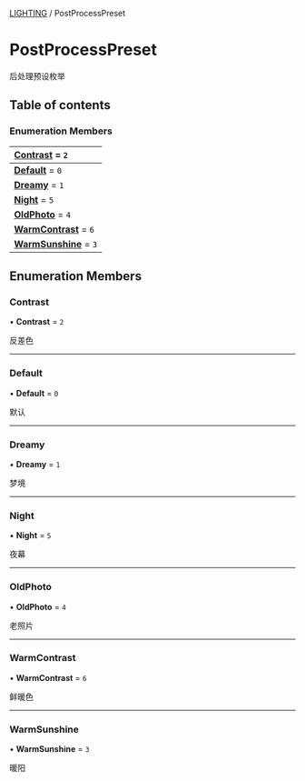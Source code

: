 [LIGHTING](../groups/Core.LIGHTING.md) / PostProcessPreset

# PostProcessPreset <Badge type="tip" text="Enumeration" /> <Score text="PostProcessPreset" />

<span class="content-big">

后处理预设枚举

</span>

## Table of contents

### Enumeration Members <Score text="Enumeration" /> 
| **[Contrast](mw.PostProcessPreset.md#contrast)** = ``2``  |
| :----- |
| **[Default](mw.PostProcessPreset.md#default)** = ``0`` |
| **[Dreamy](mw.PostProcessPreset.md#dreamy)** = ``1`` |
| **[Night](mw.PostProcessPreset.md#night)** = ``5`` |
| **[OldPhoto](mw.PostProcessPreset.md#oldphoto)** = ``4`` |
| **[WarmContrast](mw.PostProcessPreset.md#warmcontrast)** = ``6`` |
| **[WarmSunshine](mw.PostProcessPreset.md#warmsunshine)** = ``3`` |

## Enumeration Members

### Contrast <Score text="Contrast" /> 

• **Contrast** = ``2``

反差色

___

### Default <Score text="Default" /> 

• **Default** = ``0``

默认

___

### Dreamy <Score text="Dreamy" /> 

• **Dreamy** = ``1``

梦境

___

### Night <Score text="Night" /> 

• **Night** = ``5``

夜幕

___

### OldPhoto <Score text="OldPhoto" /> 

• **OldPhoto** = ``4``

老照片

___

### WarmContrast <Score text="WarmContrast" /> 

• **WarmContrast** = ``6``

鲜暖色

___

### WarmSunshine <Score text="WarmSunshine" /> 

• **WarmSunshine** = ``3``

暖阳
